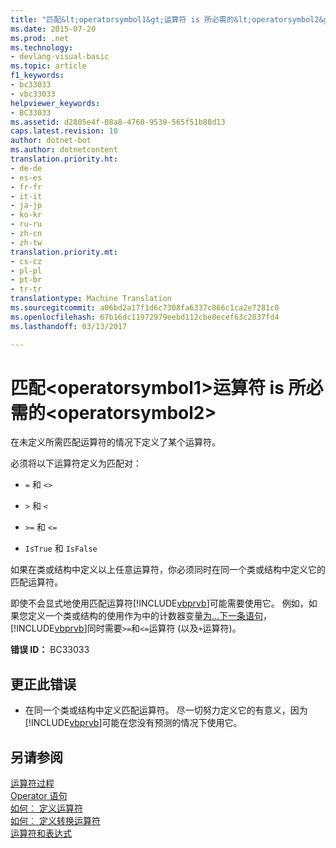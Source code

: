 ```yaml
---
title: "匹配&lt;operatorsymbol1&gt;运算符 is 所必需的&lt;operatorsymbol2&gt;&quot; |Microsoft 文档"
ms.date: 2015-07-20
ms.prod: .net
ms.technology:
- devlang-visual-basic
ms.topic: article
f1_keywords:
- bc33033
- vbc33033
helpviewer_keywords:
- BC33033
ms.assetid: d2805e4f-08a8-4760-9539-565f51b88d13
caps.latest.revision: 10
author: dotnet-bot
ms.author: dotnetcontent
translation.priority.ht:
- de-de
- es-es
- fr-fr
- it-it
- ja-jp
- ko-kr
- ru-ru
- zh-cn
- zh-tw
translation.priority.mt:
- cs-cz
- pl-pl
- pt-br
- tr-tr
translationtype: Machine Translation
ms.sourcegitcommit: a06bd2a17f1d6c7308fa6337c866c1ca2e7281c0
ms.openlocfilehash: 67b16dc11972979eebd112cbe0ecef63c2837fd4
ms.lasthandoff: 03/13/2017

---
```

# <a name="matching-39ltoperatorsymbol1gt39-operator-is-required-for-39ltoperatorsymbol2gt39"></a>匹配&lt;operatorsymbol1&gt;运算符 is 所必需的&lt;operatorsymbol2&gt;
在未定义所需匹配运算符的情况下定义了某个运算符。  
  
 必须将以下运算符定义为匹配对：  
  
-   `=` 和 `<>`  
  
-   `>` 和 `<`  
  
-   `>=` 和 `<=`  
  
-   `IsTrue` 和 `IsFalse`  
  
 如果在类或结构中定义以上任意运算符，你必须同时在同一个类或结构中定义它的匹配运算符。  
  
 即使不会显式地使用匹配运算符[!INCLUDE[vbprvb](../../csharp/programming-guide/concepts/linq/includes/vbprvb_md.md)]可能需要使用它。 例如，如果您定义一个类或结构的使用作为中的计数器变量[为...下一条语句](../../visual-basic/language-reference/statements/for-next-statement.md)，[!INCLUDE[vbprvb](../../csharp/programming-guide/concepts/linq/includes/vbprvb_md.md)]同时需要`>=`和`<=`运算符 (以及`+`运算符)。  
  
 **错误 ID：** BC33033  
  
## <a name="to-correct-this-error"></a>更正此错误  
  
-   在同一个类或结构中定义匹配运算符。 尽一切努力定义它的有意义，因为[!INCLUDE[vbprvb](../../csharp/programming-guide/concepts/linq/includes/vbprvb_md.md)]可能在您没有预测的情况下使用它。  
  
## <a name="see-also"></a>另请参阅  
 [运算符过程](../../visual-basic/programming-guide/language-features/procedures/operator-procedures.md)   
 [Operator 语句](../../visual-basic/language-reference/statements/operator-statement.md)   
 [如何︰ 定义运算符](../../visual-basic/programming-guide/language-features/procedures/how-to-define-an-operator.md)   
 [如何︰ 定义转换运算符](../../visual-basic/programming-guide/language-features/procedures/how-to-define-a-conversion-operator.md)   
 [运算符和表达式](../../visual-basic/programming-guide/language-features/operators-and-expressions/index.md)
